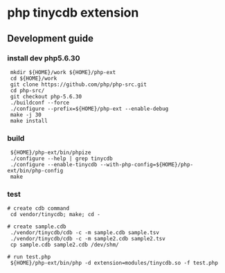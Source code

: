 php tinycdb extension
=====================


Development guide
-----------------

### install dev php5.6.30

```
 mkdir ${HOME}/work ${HOME}/php-ext
 cd ${HOME}/work
 git clone https://github.com/php/php-src.git
 cd php-src/
 git checkout php-5.6.30
 ./buildconf --force
 ./configure --prefix=${HOME}/php-ext --enable-debug
 make -j 30
 make install
```

### build

```
 ${HOME}/php-ext/bin/phpize
 ./configure --help | grep tinycdb
 ./configure --enable-tinycdb --with-php-config=${HOME}/php-ext/bin/php-config
 make
```

### test 

```
# create cdb command
 cd vendor/tinycdb; make; cd -

# create sample.cdb
 ./vendor/tinycdb/cdb -c -m sample.cdb sample.tsv
 ./vendor/tinycdb/cdb -c -m sample2.cdb sample2.tsv
 cp sample.cdb sample2.cdb /dev/shm/

# run test.php
 ${HOME}/php-ext/bin/php -d extension=modules/tinycdb.so -f test.php
```
